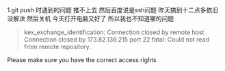 1.git push 时遇到的问题 推不上去 然后百度说是ssh问题 昨天搞到十二点多依旧没解决 然后关机 今天打开电脑又好了 所以我也不知道哪的问题
> kex_exchange_identification: Connection closed by remote host
Connection closed by 173.82.136.215 port 22
fatal: Could not read from remote repository.

Please make sure you have the correct access rights